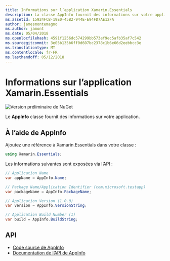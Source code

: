 ```yaml
---
title: Informations sur l’application Xamarin.Essentials
description: La classe AppInfo fournit des informations sur votre application.
ms.assetid: 15924FCB-19E0-45B2-944E-E94FD7AE12FA
author: jamesmontemagno
ms.author: jamont
ms.date: 05/04/2018
ms.openlocfilehash: 4591f1256dc574299bb573ef9ec5afb35af7c542
ms.sourcegitcommit: 3e05b135b6ff0d607bc2378c1b6e66d2eebbcc3e
ms.translationtype: MT
ms.contentlocale: fr-FR
ms.lasthandoff: 05/12/2018
---
```

# <a name="xamarinessentials-app-information"></a>Informations sur l’application Xamarin.Essentials

![Version préliminaire de NuGet](~/media/shared/pre-release.png)

Le **AppInfo** classe fournit des informations sur votre application.

## <a name="using-appinfo"></a>À l’aide de AppInfo

Ajoutez une référence à Xamarin.Essentials dans votre classe :

```csharp
using Xamarin.Essentials;
```

Les informations suivantes sont exposées via l’API :

```csharp
// Application Name
var appName = AppInfo.Name;

// Package Name/Application Identifier (com.microsoft.testapp)
var packageName = AppInfo.PackageName;

// Application Version (1.0.0)
var version = AppInfo.VersionString;

// Application Build Number (1)
var build = AppInfo.BuildString;
```

## <a name="api"></a>API

- [Code source de AppInfo](https://github.com/xamarin/Essentials/tree/master/Xamarin.Essentials/AppInfo)
- [Documentation de l’API de AppInfo](xref:Xamarin.Essentials.AppInfo)
